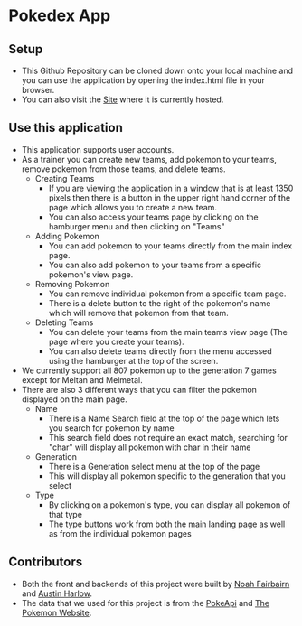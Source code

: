 # Pokedex App

## Setup

  * This Github Repository can be cloned down onto your local machine and you can use the application by opening the index.html file in your browser.
  * You can also visit the [Site](https://austinbh.github.io/Pokedex-frontend/) where it is currently hosted.

## Use this application

  * This application supports user accounts.
  * As a trainer you can create new teams, add pokemon to your teams, remove pokemon from those teams, and delete teams.
    - Creating Teams
      - If you are viewing the application in a window that is at least 1350 pixels then there is a button in the upper right hand corner of the page which allows you to create a new team.
      - You can also access your teams page by clicking on the hamburger menu and then clicking on "Teams"
    - Adding Pokemon
      - You can add pokemon to your teams directly from the main index page.
      - You can also add pokemon to your teams from a specific pokemon's view page.
    - Removing Pokemon
      - You can remove individual pokemon from a specific team page.
      - There is a delete button to the right of the pokemon's name which will remove that pokemon from that team.
    - Deleting Teams
      - You can delete your teams from the main teams view page (The page where you create your teams).
      - You can also delete teams directly from the menu accessed using the hamburger at the top of the screen.
  * We currently support all 807 pokemon up to the generation 7 games except for Meltan and Melmetal.
  * There are also 3 different ways that you can filter the pokemon displayed on the main page.
    - Name
      - There is a Name Search field at the top of the page which lets you search for pokemon by name
      - This search field does not require an exact match, searching for "char" will display all pokemon with char in their name
    - Generation
      - There is a Generation select menu at the top of the page
      - This will display all pokemon specific to the generation that you select
    - Type
      - By clicking on a pokemon's type, you can display all pokemon of that type
      - The type buttons work from both the main landing page as well as from the individual pokemon pages

## Contributors

  * Both the front and backends of this project were built by [Noah Fairbairn](https://github.com/NFairbairn) and [Austin Harlow](https://github.com/AustinBH).
  * The data that we used for this project is from the [PokeApi](https://pokeapi.co/) and [The Pokemon Website](https://www.pokemon.com/us/).

